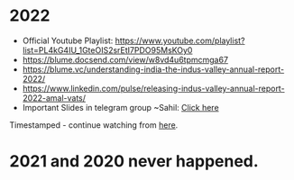 # 2022

- Official Youtube Playlist: https://www.youtube.com/playlist?list=PL4kG4IU_1GteOIS2srEtI7PDO95MsKOy0
- https://blume.docsend.com/view/w8vd4u6tpmcmga67
- https://blume.vc/understanding-india-the-indus-valley-annual-report-2022/
- https://www.linkedin.com/pulse/releasing-indus-valley-annual-report-2022-amal-vats/
- Important Slides in telegram group ~Sahil: [Click here](https://t.me/+vnOwG96OK09kZjE1)

Timestamped - continue watching from [here](https://youtu.be/Jk6Fihfp0y0?list=PL4kG4IU_1GteOIS2srEtI7PDO95MsKOy0&t=1418).



# 2021 and 2020 never happened.
